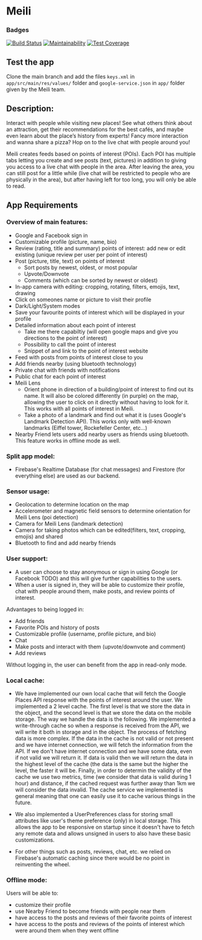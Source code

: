 # Meili
### Badges
[![Build Status](https://api.cirrus-ci.com/github/meili-epfl/Meili.svg)](https://cirrus-ci.com/github/meili-epfl/Meili)
[![Maintainability](https://api.codeclimate.com/v1/badges/a145f81ea17c85e8ef30/maintainability)](https://codeclimate.com/github/meili-epfl/Meili/maintainability)
[![Test Coverage](https://api.codeclimate.com/v1/badges/a145f81ea17c85e8ef30/test_coverage)](https://codeclimate.com/github/meili-epfl/Meili/test_coverage)

## Test the app
Clone the main branch and add the files `keys.xml` in `app/src/main/res/values/` folder and `google-service.json` in `app/` folder given by the Meili team.

## Description:

Interact with people while visiting new places! See what others think about an attraction, get their recommendations for the best cafés, and maybe even learn about the place’s history from experts! Fancy more interaction and wanna share a pizza? Hop on to the live chat with people around you!

Meili creates feeds based on points of interest (POIs). Each POI has multiple tabs letting you create and see posts (text, pictures) in addition to giving you access to a live chat with people in the area. After leaving the area, you can still post for a little while (live chat will be restricted to people who are physically in the area), but after having left for too long, you will only be able to read.


## App Requirements

### Overview of main features:
- Google and Facebook sign in
- Customizable profile (picture, name, bio)
- Review (rating, title and summary) points of interest: add new or edit existing (unique review per user per point of interest) 
- Post (picture, title, text) on points of interest
  - Sort posts by newest, oldest, or most popular
  - Upvote/Downvote
  - Comments (which can be sorted by newest or oldest)
- In-app camera with editing: cropping, rotating, filters, emojis, text, drawing
- Click on someones name or picture to visit their profile
- Dark/Light/System modes
- Save your favourite points of interest which will be displayed in your profile
- Detailed information about each point of interest
  - Take me there capabiltiy (will open google maps and give you directions to the point of interest)
  - Possibility to call the point of interest
  - Snippet of and link to the point of interest website
- Feed with posts from points of interest close to you
- Add friends nearby (using bluetooth technology)
- Private chat with friends with notifications
- Public chat for each point of interest
- Meili Lens
  - Orient phone in direction of a building/point of interest to find out its name. It will also be colored differently (in purple) on the map, allowing the user to click on it directly without having to look for it. This works with all points of interest in Meili.
  - Take a photo of a landmark and find out what it is (uses Google's Landmark Detection API). This works only with well-known landmarks (Eiffel tower, Rockefeller Center, etc...)
- Nearby Friend lets users add nearby users as friends using bluetooth. This feature works in offline mode as well.

### Split app model:

- Firebase's Realtime Database (for chat messages) and Firestore (for everything else) are used as our backend.

### Sensor usage:

- Geolocation to determine location on the map
- Accelerometer and magnetic field sensors to determine orientation for Meili Lens (poi detection)
- Camera for Meili Lens (landmark detection)
- Camera for taking photos which can be edited(filters, text, cropping, emojis) and shared
- Bluetooth to find and add nearby friends

### User support:

- A user can choose to stay anonymous or sign in using Google (or Facebook TODO) and this will give further capabilities to the users. 
- When a user is signed in, they will be able to customize their profile, chat with people around them, make posts, and review points of interest.

Advantages to being logged in:

- Add friends
- Favorite POIs and history of posts
- Customizable profile (username, profile picture, and bio)
- Chat
- Make posts and interact with them (upvote/downvote and comment)
- Add reviews

Without logging in, the user can benefit from the app in read-only mode.

### Local cache:

- We have implemented our own local cache that will fetch the Google Places API response with the points of interest around the user. We implemented a 2 level cache. The first level is that we store the data in the object, and the second level is that we store the data on the mobile storage. The way we handle the data is the following. We implemented a write-through cache so when a response is received from the API, we will write it both in storage and in the object. The process of fetching data is more complex. If the data in the cache is not valid or not present and we have internet connection, we will fetch the information from the API. If we don't have internet connection and we have some data, even if not valid we will return it. If data is valid then we will return the data in the highest level of the cache (the data is the same but the higher the level, the faster it will be. Finally, in order to determin the validity of the cache we use two metrics, time (we consider that data is valid during 1 hour) and distance, if the cached request was further away than 1km we will consider the data invalid. The cache service we implemented is general meaning that one can easily use it to cache various things in the future.

- We also implemented a UserPreferences class for storing small attributes like user's theme preference (only) in local storage. This allows the app to be responsive on startup since it doesn't have to fetch any remote data and allows unsigned in users to also have these basic customizations. 

- For other things such as posts, reviews, chat, etc. we relied on Firebase's automatic caching since there would be no point in reinventing the wheel.

### Offline mode:

Users will be able to:
- customize their profile
- use Nearby Friend to become friends with people near them
- have access to the posts and reviews of their favorite points of interest
- have access to the posts and reviews of the points of interest which were around them when they went offline
